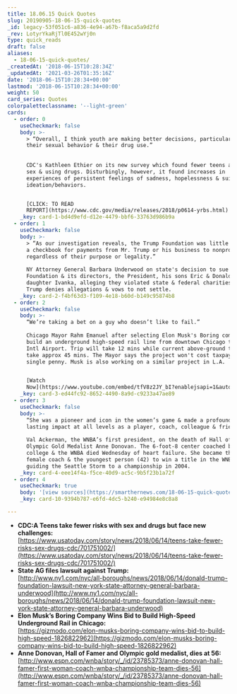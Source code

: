 ```yaml
---
title: 18.06.15 Quick Quotes
slug: 20190905-18-06-15-quick-quotes
_id: legacy-53f051c6-a836-4e94-a67b-f8aca5a9d2fd
_rev: LotyrYkaRjTl0E452wYj0n
type: quick_reads
draft: false
aliases:
  - 18-06-15-quick-quotes/
_createdAt: '2018-06-15T10:28:34Z'
_updatedAt: '2021-03-26T01:35:16Z'
date: '2018-06-15T10:28:34+00:00'
lastmod: '2018-06-15T10:28:34+00:00'
weight: 50
card_series: Quotes
colorpaletteclassname: '--light-green'
cards:
  - order: 0
    useCheckmark: false
    body: >-
      > “Overall, I think youth are making better decisions, particularly about
      their sexual behavior & their drug use.”  
        
        
      CDC's Kathleen Ethier on its new survey which found fewer teens are having
      sex & using drugs. Disturbingly, however, it found increases in
      experiences of persistent feelings of sadness, hopelessness & suicide
      ideation/behaviors.


      [CLICK: TO READ
      REPORT](https://www.cdc.gov/media/releases/2018/p0614-yrbs.html)
    _key: card-1-bd4d9efd-d12e-4479-bbf6-33763d986b9a
  - order: 1
    useCheckmark: false
    body: >-
      > “As our investigation reveals, the Trump Foundation was little more than
      a checkbook for payments from Mr. Trump or his business to nonprofits,
      regardless of their purpose or legality.”  
        
      NY Attorney General Barbara Underwood on state's decision to sue the Trump
      Foundation & its directors, the President, his sons Eric & Donald Jr. and
      daughter Ivanka, alleging they violated state & federal charities law.
      Trump denies allegations & vows to not settle.
    _key: card-2-f4bf63d3-f109-4e18-b60d-b149c95874b8
  - order: 2
    useCheckmark: false
    body: >-
      “We’re taking a bet on a guy who doesn’t like to fail.”  
        
      Chicago Mayor Rahm Emanuel after selecting Elon Musk's Boring company to
      build an underground high-speed rail line from downtown Chicago to O’Hare
      Intl Airport. Trip will take 12 mins while current above-ground trains
      take approx 45 mins. The Mayor says the project won't cost taxpayers a
      single penny. Musk is also working on a similar project in L.A.


      [Watch
      Now](https://www.youtube.com/embed/tfV8z2JY_bI?enablejsapi=1&autoplay=1&rel=0)
    _key: card-3-ed44fc92-8652-4490-8a9d-c9233a47ae89
  - order: 3
    useCheckmark: false
    body: >-
      “She was a pioneer and icon in the women’s game & made a profound and
      lasting impact at all levels as a player, coach, colleague & friend.”  
        
      Val Ackerman, the WNBA’s first president, on the death of Hall of Famer &
      Olympic Gold Medalist Anne Donovan. The 6-foot-8 center coached both in
      college & the WNBA died Wednesday of heart failure. She became the first
      female coach & the youngest person (42) to win a title in the WNBA,
      guiding the Seattle Storm to a championship in 2004.
    _key: card-4-eee14f4a-f5ce-40d9-ac5c-9b5f23b1a72f
  - order: 4
    useCheckmark: true
    body: '[view sources](https://smarthernews.com/18-06-15-quick-quotes/)'
    _key: card-10-9394b787-e6fd-4dc5-b240-e94984e8c8a8

---
```

* **CDC:A Teens take fewer risks with sex and drugs but face new challenges:**  
[https://www.usatoday.com/story/news/2018/06/14/teens-take-fewer-risks-sex-drugs-cdc/701751002/](https://www.usatoday.com/story/news/2018/06/14/teens-take-fewer-risks-sex-drugs-cdc/701751002/)
* **State AG files lawsuit against Trump:**  
[http://www.ny1.com/nyc/all-boroughs/news/2018/06/14/donald-trump-foundation-lawsuit-new-york-state-attorney-general-barbara-underwood](http://www.ny1.com/nyc/all-boroughs/news/2018/06/14/donald-trump-foundation-lawsuit-new-york-state-attorney-general-barbara-underwood)
* **Elon Musk’s Boring Company Wins Bid to Build High-Speed Underground Rail in Chicago:**  
[https://gizmodo.com/elon-musks-boring-company-wins-bid-to-build-high-speed-1826822962](https://gizmodo.com/elon-musks-boring-company-wins-bid-to-build-high-speed-1826822962)
* **Anne Donovan, Hall of Famer and Olympic gold medalist, dies at 56:**  
[http://www.espn.com/wnba/story/_/id/23785373/anne-donovan-hall-famer-first-woman-coach-wnba-championship-team-dies-56](http://www.espn.com/wnba/story/_/id/23785373/anne-donovan-hall-famer-first-woman-coach-wnba-championship-team-dies-56)